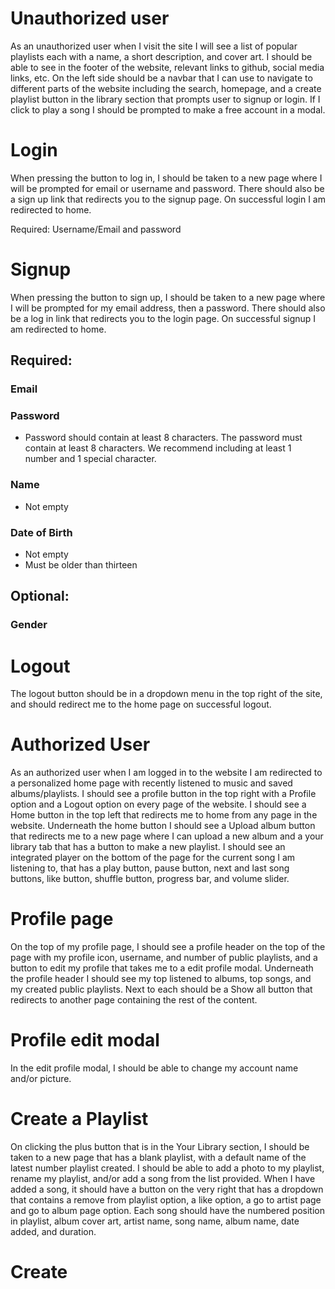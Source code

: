 # Unauthorized user
As an unauthorized user when I visit the site I will see a list of popular playlists each with a name, a short description, and cover art. I should be able to see in the footer of the website, relevant links to github, social media links, etc. On the left side should be a navbar that I can use to navigate to different parts of the website including the search, homepage, and a create playlist button in the library section that prompts user to signup or login. If I click to play a song I should be prompted to make a free account in a modal.

# Login
When pressing the button to log in, I should be taken to a new page where I will be prompted for email or username and password. There should also be a sign up link that redirects you to the signup page. On successful login I am redirected to home.

Required:
Username/Email and password

# Signup
When pressing the button to sign up, I should be taken to a new page where I will be prompted for my email address, then a password. There should also be a log in link that redirects you to the login page. On successful signup I am redirected to home.

## Required:
### Email
### Password
* Password should contain at least 8 characters.
The password must contain at least 8 characters. We recommend including at least 1 number and 1 special character.
### Name
* Not empty
### Date of Birth
* Not empty
* Must be older than thirteen


## Optional:
### Gender

# Logout
The logout button should be in a dropdown menu in the top right of the site, and should redirect me to the home page on successful logout.

# Authorized User
As an authorized user when I am logged in to the website I am redirected to a personalized home page with recently listened to music and saved albums/playlists. I should see a profile button in the top right with a Profile option and a Logout option on every page of the website. I should see a Home button in the top left that redirects me to home from any page in the website. Underneath the home button I should see a Upload album button that redirects me to a new page where I can upload a new album and a your library tab that has a button to make a new playlist. I should see an integrated player on the bottom of the page for the current song I am listening to, that has a play button, pause button, next and last song buttons, like button, shuffle button, progress bar, and volume slider.

# Profile page
On the top of my profile page, I should see a profile header on the top of the page with my profile icon, username, and number of public playlists, and a button to edit my profile that takes me to a edit profile modal. Underneath the profile header I should see my top listened to albums, top songs, and my created public playlists. Next to each should be a Show all button that redirects to another page containing the rest of the content.

# Profile edit modal
In the edit profile modal, I should be able to change my account name and/or picture.

# Create a Playlist
On clicking the plus button that is in the Your Library section, I should be taken to a new page that has a blank playlist, with a default name of the latest number playlist created. I should be able to add a photo to my playlist, rename my playlist, and/or add a song from the list provided.
When I have added a song, it should have a button on the very right that has a dropdown that contains a remove from playlist option, a like option, a go to artist page and go to album page option. Each song should have the numbered position in playlist, album cover art, artist name, song name, album name, date added, and duration.

# Create

